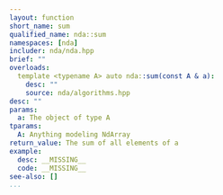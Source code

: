 ```yaml
---
layout: function
short_name: sum
qualified_name: nda::sum
namespaces: [nda]
includer: nda/nda.hpp
brief: ""
overloads:
  template <typename A> auto nda::sum(const A & a):
    desc: ""
    source: nda/algorithms.hpp
desc: ""
params:
  a: The object of type A
tparams:
  A: Anything modeling NdArray
return_value: The sum of all elements of a
example:
  desc: __MISSING__
  code: __MISSING__
see-also: []
...
```

